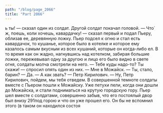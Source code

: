 ```yaml
---
path: "/blog/page_2066"
title: "Part 2066"
---
```


ь ты! — сказал один из солдат.
Другой солдат покачал головой.
— Что̀ ж, поешь, коли хочешь, кавардачку! — сказал первый и подал Пьеру, облизав ее, деревянную ложку.
Пьер подсел к огню и стал есть кавардачок, то кушанье, которое было в котелке и которое ему казалось самым вкусным из всех кушаний, которые он когда-либо ел. В то время как он жадно, нагнувшись над котелком, забирая большие ложки, пережевывал одну за другою и лицо его было видно в свете огня, солдаты молча смотрели на него.
— Тебе куды надо-то? Ты скажи! — спросил опять один из них.
— Мне в Можайск.
— Ты, стало, барин?
— Да.
— А как звать?
— Петр Кирилович.
— Ну, Петр Кирилович, пойдем, мы тебя отведем.
В совершенной темноте солдаты вместе с Пьером пошли к Можайску.
Уже петухи пели, когда они дошли до Можайска, и стали подниматься на крутую городскую гору. Пьер шел вместе с солдатами, совершенно забыв, что его постоялый двор был внизу 291под горою и что он уже прошел его. Он бы не вспомнил этого (в таком он находился состоя
